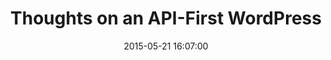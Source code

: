 ---
layout: external-post
title:  "Thoughts on an API-First WordPress"
date:   2015-05-21 16:07:00
categories: blog
tags: wordpress api api-first cms
external-url: https://css-tricks.com/thoughts-on-an-api-first-wordpress/
external-name: CSS-Tricks
---